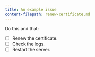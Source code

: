 ```yaml
---
title: An example issue
content-filepath: renew-certificate.md
---
```


Do this and that:
- [ ]  Renew the certificate.
- [ ]  Check the logs.
- [ ]  Restart the server.